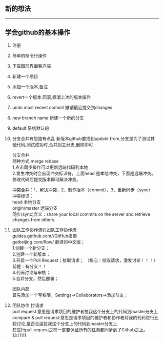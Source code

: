 ## 新的想法 ##
---
## 学会github的基本操作 ##  
1. 注册
2. 简单的命令行操作
3. 下载图形界面客户端
4. 新建一个项目
5. 添加一个版本,备注
6. revert一个版本.回滚,抵消上次的版本操作
7. undo most recent commit 撤销最近提交到changes
8. new branch name 新建一个新的分支
9. default 系统默认的
10. 分支合并有思路有点乱 新版本github要找到update from,分支是为了测试其他代码,测试成功时,合并到主分支,删除即可  	
	  
	分支合并   
	两种方式  merge  rebase  
	1.点击同步操作可以更新远端代码到本地  
	2.发生冲突时会出现冲突标识符，上面head 是本地冲突，下面是远端冲突。修改代码后提交版本即可解决冲突。  

	冲突合并：1、解决冲突，2、制作版本（commit），3、重新同步（sync）  
	冲突标识：  
         head 本地分支  
         origin/master 远端分支  
	同步(sync)含义：share your local commits on the server and retrieve changes from others.
11. 团队工作协作流程团队工作协作流  
	guides.gethub.com//GitHub指南    	
	getbeijing.com/flow/ 翻译的中文版；   
 	1.创建一个新分支；  
  	2.创建一个新版本；  
  	3.开启一个Pull Request；拉取请求； （核心：拉取请求，激发讨论！！！）前提：有分支！！  
	4.代码讨论与审核；  
	5.合并分支，然后部署；	  

	团队内部	  
	首先添加一个写权限，Settings->Collaborators->添加队友；	  
      		
	
12. 团队协作 拉请求  
	pull request:意思是请求项目的维护者拉我这个分支上的代码到master分支上  
	compare & pull request:意思是请求项目的维护者和协作者对我的代码进行比较讨论,是否合适拉我这个分支上的代码到master分支上.  
	在进行pull request之前一定要保证所有的任务都同步到了Github之上。
13.11111

